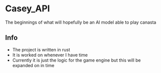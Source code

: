 # Casey_API
The beginnings of what will hopefully be an AI model able to play canasta

## Info
- The project is written in rust
- It is worked on whenever I have time 
- Currently it is just the logic for the game engine but this will be expanded on in time 

